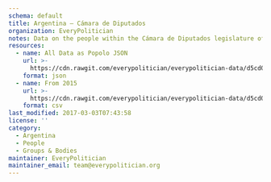 ```yaml
---
schema: default
title: Argentina — Cámara de Diputados
organization: EveryPolitician
notes: Data on the people within the Cámara de Diputados legislature of Argentina.
resources:
  - name: All Data as Popolo JSON
    url: >-
      https://cdn.rawgit.com/everypolitician/everypolitician-data/d5cd08271b5f4563f0d9acf16fbc34c221b91d41/data/Argentina/Diputados/ep-popolo-v1.0.json
    format: json
  - name: From 2015
    url: >-
      https://cdn.rawgit.com/everypolitician/everypolitician-data/d5cd08271b5f4563f0d9acf16fbc34c221b91d41/data/Argentina/Diputados/term-133.csv
    format: csv
last_modified: 2017-03-03T07:43:58
license: ''
category:
  - Argentina
  - People
  - Groups & Bodies
maintainer: EveryPolitician
maintainer_email: team@everypolitician.org
---
```

